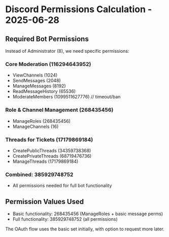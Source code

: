 # Discord Permissions Calculation - 2025-06-28

## Required Bot Permissions

Instead of Administrator (8), we need specific permissions:

### Core Moderation (116294643952)
- ViewChannels (1024)
- SendMessages (2048) 
- ManageMessages (8192)
- ReadMessageHistory (65536)
- ModerateMembers (1099511627776) // timeout/ban

### Role & Channel Management (268435456) 
- ManageRoles (268435456)
- ManageChannels (16)

### Threads for Tickets (17179869184)
- CreatePublicThreads (34359738368)
- CreatePrivateThreads (68719476736)
- ManageThreads (17179869184)

### Combined: 385929748752
- All permissions needed for full bot functionality

## Permission Values Used
- Basic functionality: 268435456 (ManageRoles + basic message perms)
- Full functionality: 385929748752 (all permissions)

The OAuth flow uses the basic set initially, with option to request more later.